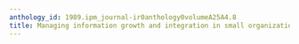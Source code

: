 ```yaml
---
anthology_id: 1989.ipm_journal-ir0anthology0volumeA25A4.8
title: Managing information growth and integration in small organizations
---
```

